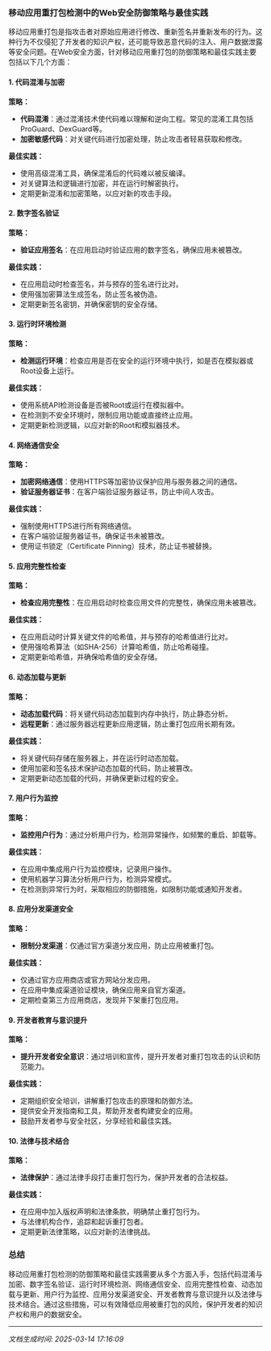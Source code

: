 ### 移动应用重打包检测中的Web安全防御策略与最佳实践

移动应用重打包是指攻击者对原始应用进行修改、重新签名并重新发布的行为。这种行为不仅侵犯了开发者的知识产权，还可能导致恶意代码的注入、用户数据泄露等安全问题。在Web安全方面，针对移动应用重打包的防御策略和最佳实践主要包括以下几个方面：

#### 1. **代码混淆与加密**

**策略：**
- **代码混淆**：通过混淆技术使代码难以理解和逆向工程。常见的混淆工具包括ProGuard、DexGuard等。
- **加密敏感代码**：对关键代码进行加密处理，防止攻击者轻易获取和修改。

**最佳实践：**
- 使用高级混淆工具，确保混淆后的代码难以被反编译。
- 对关键算法和逻辑进行加密，并在运行时解密执行。
- 定期更新混淆和加密策略，以应对新的攻击手段。

#### 2. **数字签名验证**

**策略：**
- **验证应用签名**：在应用启动时验证应用的数字签名，确保应用未被篡改。

**最佳实践：**
- 在应用启动时检查签名，并与预存的签名进行比对。
- 使用强加密算法生成签名，防止签名被伪造。
- 定期更新签名密钥，并确保密钥的安全存储。

#### 3. **运行时环境检测**

**策略：**
- **检测运行环境**：检查应用是否在安全的运行环境中执行，如是否在模拟器或Root设备上运行。

**最佳实践：**
- 使用系统API检测设备是否被Root或运行在模拟器中。
- 在检测到不安全环境时，限制应用功能或直接终止应用。
- 定期更新检测逻辑，以应对新的Root和模拟器技术。

#### 4. **网络通信安全**

**策略：**
- **加密网络通信**：使用HTTPS等加密协议保护应用与服务器之间的通信。
- **验证服务器证书**：在客户端验证服务器证书，防止中间人攻击。

**最佳实践：**
- 强制使用HTTPS进行所有网络通信。
- 在客户端验证服务器证书，确保证书未被篡改。
- 使用证书锁定（Certificate Pinning）技术，防止证书被替换。

#### 5. **应用完整性检查**

**策略：**
- **检查应用完整性**：在应用启动时检查应用文件的完整性，确保应用未被篡改。

**最佳实践：**
- 在应用启动时计算关键文件的哈希值，并与预存的哈希值进行比对。
- 使用强哈希算法（如SHA-256）计算哈希值，防止哈希碰撞。
- 定期更新哈希值，并确保哈希值的安全存储。

#### 6. **动态加载与更新**

**策略：**
- **动态加载代码**：将关键代码动态加载到内存中执行，防止静态分析。
- **远程更新**：通过服务器远程更新应用逻辑，防止重打包应用长期有效。

**最佳实践：**
- 将关键代码存储在服务器上，并在运行时动态加载。
- 使用加密和签名技术保护动态加载的代码，防止被篡改。
- 定期更新动态加载的代码，并确保更新过程的安全。

#### 7. **用户行为监控**

**策略：**
- **监控用户行为**：通过分析用户行为，检测异常操作，如频繁的重启、卸载等。

**最佳实践：**
- 在应用中集成用户行为监控模块，记录用户操作。
- 使用机器学习算法分析用户行为，检测异常模式。
- 在检测到异常行为时，采取相应的防御措施，如限制功能或通知开发者。

#### 8. **应用分发渠道安全**

**策略：**
- **限制分发渠道**：仅通过官方渠道分发应用，防止应用被重打包。

**最佳实践：**
- 仅通过官方应用商店或官方网站分发应用。
- 在应用中集成渠道验证模块，确保应用来自官方渠道。
- 定期检查第三方应用商店，发现并下架重打包应用。

#### 9. **开发者教育与意识提升**

**策略：**
- **提升开发者安全意识**：通过培训和宣传，提升开发者对重打包攻击的认识和防范能力。

**最佳实践：**
- 定期组织安全培训，讲解重打包攻击的原理和防御方法。
- 提供安全开发指南和工具，帮助开发者构建安全的应用。
- 鼓励开发者参与安全社区，分享经验和最佳实践。

#### 10. **法律与技术结合**

**策略：**
- **法律保护**：通过法律手段打击重打包行为，保护开发者的合法权益。

**最佳实践：**
- 在应用中加入版权声明和法律条款，明确禁止重打包行为。
- 与法律机构合作，追踪和起诉重打包者。
- 定期更新法律策略，以应对新的法律挑战。

### 总结

移动应用重打包检测的防御策略和最佳实践需要从多个方面入手，包括代码混淆与加密、数字签名验证、运行时环境检测、网络通信安全、应用完整性检查、动态加载与更新、用户行为监控、应用分发渠道安全、开发者教育与意识提升以及法律与技术结合。通过这些措施，可以有效降低应用被重打包的风险，保护开发者的知识产权和用户的数据安全。

---

*文档生成时间: 2025-03-14 17:16:09*



